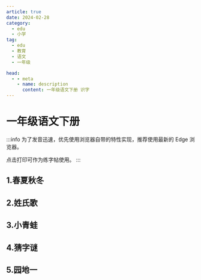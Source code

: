 ```yaml
---
article: true
date: 2024-02-28
category:
  - edu
  - 小学
tag:
  - edu
  - 教育
  - 语文
  - 一年级

head:
  - - meta
    - name: description
      content: 一年级语文下册 识字
---
```


# 一年级语文下册

:::info
为了发音迅速，优先使用浏览器自带的特性实现，推荐使用最新的 Edge 浏览器。

点击打印可作为练字帖使用。
:::

## 1.春夏秋冬

<Hanzi zi="春" :zuci="['春风', '春雨', '春天', '春日', '春节']" />
<Hanzi zi="冬" :bihua="['撇', '横撇', '捺', '点', '点']" :zuci="['冬天', '立冬', '冬雪', '冬日']" />
<Hanzi zi="风" pinyin="fēng" jiegou="独体字" :zuci="['风雨', '风云', '大风', '东风', '风衣', '风霜', '风吹雨打']" />
<Hanzi zi="雪" :bihua="['横', '点', '横钩', '竖', '点', '点', '点', '点', '横折', '横', '横']" :zuci="['雪花', '雨雪', '风雪', '雪人']" />
<Hanzi zi="花" :zuci="['雪花', '花生', '开花', '水花', '烟花']" />
<Hanzi zi="飞" :zuci="['飞虫', '飞走', '飞机', '飞人', '飞鱼']" />
<Hanzi zi="入" :zuci="['出入', '入口', '入门', '进入']" />

## 2.姓氏歌

<Hanzi zi="姓" :zuci="['姓氏', '姓名', '百姓']" />
<Hanzi zi="什" pinyin="shén" :zuci="['什么', '为什么']" />
<Hanzi zi="么" :zuci="['什么', '为什么', '多么', '那么', '怎么', '要么']" />
<Hanzi zi="双" :bihua="['横撇', '点', '横撇', '捺']" :zuci="['双人', '双手', '双方', '双向', '成双成对']" />
<Hanzi zi="国" :zuci="['中国', '国家', '国王', '国土']" />
<Hanzi zi="王" pinyin="wáng" :zuci="['王子', '国王', '女王', '大王']" />
<Hanzi zi="方" :zuci="['大方', '方向', '对方', '方圆', '方方面面']" />

## 3.小青蛙

<Hanzi zi="青" :zuci="['青草', '青天', '青色', '青蛙']" />
<Hanzi zi="清" :zuci="['清明', '一清二白', '清水', '清澈', '清楚', '清洗']" />
<Hanzi zi="气" :zuci="['天气', '力气', '生气', '空气']" />
<Hanzi zi="晴" :zuci="['晴天', '晴日', '晴空']" />
<Hanzi zi="情" :bihua="['点', '点', '竖', '横', '横', '竖', '横', '竖', '横折钩', '横', '横']" :zuci="['友情', '心情', '事情']" />
<Hanzi zi="请" :zuci="['请问', '请客', '回请', '请教']" />
<Hanzi zi="生" :zuci="['学生', '生气', '出生', '生日', '生病']" />

## 4.猜字谜

<Hanzi zi="字" :zuci="['生字', '文字', '字谜', '汉字', '识字']"  />
<Hanzi zi="左" :zuci="['左右', '左手', '左边']"  />
<Hanzi zi="右" :zuci="['左右', '右手', '右边']"  />
<Hanzi zi="红" pinyin="hóng" :zuci="['红花', '红火', '红色', '红旗']"  />
<Hanzi zi="时" :zuci="['时间', '有时', '时光', '时候']"  />
<Hanzi zi="动" :zuci="['生动', '活动', '开动', '动画', '动作', '主动']"  />
<Hanzi zi="万" pinyin="wàn" :zuci="['万里', '千万', '万一']"  />

## 5.园地一

<Hanzi zi="见" pinyin="jiàn" :zuci="['看见', '听见']"  />
<Hanzi zi="长" pinyin="zhǎng" :zuci="['成长', '长大']"  />
